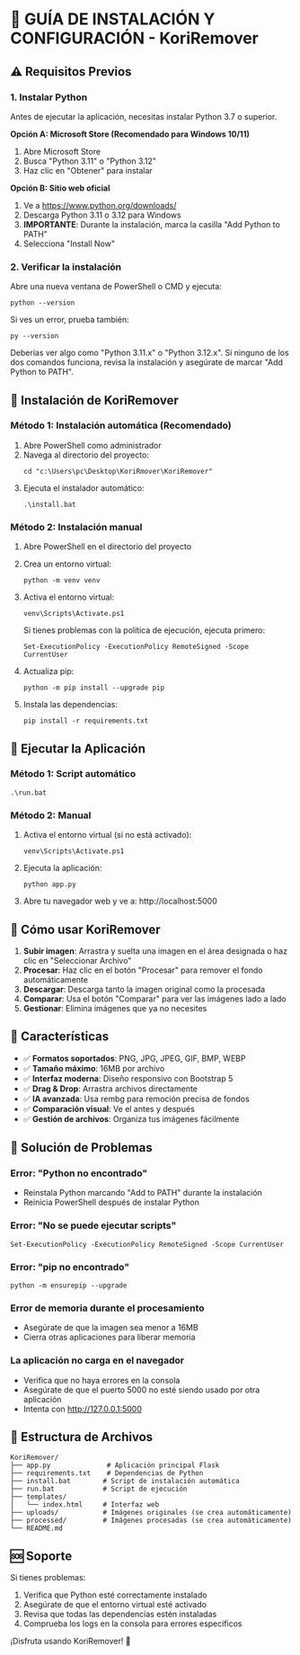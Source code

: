 # 🚀 GUÍA DE INSTALACIÓN Y CONFIGURACIÓN - KoriRemover

## ⚠️ Requisitos Previos

### 1. Instalar Python
Antes de ejecutar la aplicación, necesitas instalar Python 3.7 o superior.

**Opción A: Microsoft Store (Recomendado para Windows 10/11)**
1. Abre Microsoft Store
2. Busca "Python 3.11" o "Python 3.12"
3. Haz clic en "Obtener" para instalar

**Opción B: Sitio web oficial**
1. Ve a https://www.python.org/downloads/
2. Descarga Python 3.11 o 3.12 para Windows
3. **IMPORTANTE**: Durante la instalación, marca la casilla "Add Python to PATH"
4. Selecciona "Install Now"

### 2. Verificar la instalación
Abre una nueva ventana de PowerShell o CMD y ejecuta:
```
python --version
```
Si ves un error, prueba también:
```
py --version
```
Deberías ver algo como "Python 3.11.x" o "Python 3.12.x". Si ninguno de los dos comandos funciona, revisa la instalación y asegúrate de marcar "Add Python to PATH".

## 🔧 Instalación de KoriRemover

### Método 1: Instalación automática (Recomendado)
1. Abre PowerShell como administrador
2. Navega al directorio del proyecto:
   ```
   cd "c:\Users\pc\Desktop\KoriRmover\KoriRemover"
   ```
3. Ejecuta el instalador automático:
   ```
   .\install.bat
   ```

### Método 2: Instalación manual
1. Abre PowerShell en el directorio del proyecto
2. Crea un entorno virtual:
   ```
   python -m venv venv
   ```
3. Activa el entorno virtual:
   ```
   venv\Scripts\Activate.ps1
   ```
   
   Si tienes problemas con la política de ejecución, ejecuta primero:
   ```
   Set-ExecutionPolicy -ExecutionPolicy RemoteSigned -Scope CurrentUser
   ```

4. Actualiza pip:
   ```
   python -m pip install --upgrade pip
   ```

5. Instala las dependencias:
   ```
   pip install -r requirements.txt
   ```

## 🚀 Ejecutar la Aplicación

### Método 1: Script automático
```
.\run.bat
```

### Método 2: Manual
1. Activa el entorno virtual (si no está activado):
   ```
   venv\Scripts\Activate.ps1
   ```

2. Ejecuta la aplicación:
   ```
   python app.py
   ```

3. Abre tu navegador web y ve a: http://localhost:5000

## 📱 Cómo usar KoriRemover

1. **Subir imagen**: Arrastra y suelta una imagen en el área designada o haz clic en "Seleccionar Archivo"
2. **Procesar**: Haz clic en el botón "Procesar" para remover el fondo automáticamente
3. **Descargar**: Descarga tanto la imagen original como la procesada
4. **Comparar**: Usa el botón "Comparar" para ver las imágenes lado a lado
5. **Gestionar**: Elimina imágenes que ya no necesites

## 🎯 Características

- ✅ **Formatos soportados**: PNG, JPG, JPEG, GIF, BMP, WEBP
- ✅ **Tamaño máximo**: 16MB por archivo
- ✅ **Interfaz moderna**: Diseño responsivo con Bootstrap 5
- ✅ **Drag & Drop**: Arrastra archivos directamente
- ✅ **IA avanzada**: Usa rembg para remoción precisa de fondos
- ✅ **Comparación visual**: Ve el antes y después
- ✅ **Gestión de archivos**: Organiza tus imágenes fácilmente

## 🔧 Solución de Problemas

### Error: "Python no encontrado"
- Reinstala Python marcando "Add to PATH" durante la instalación
- Reinicia PowerShell después de instalar Python

### Error: "No se puede ejecutar scripts"
```
Set-ExecutionPolicy -ExecutionPolicy RemoteSigned -Scope CurrentUser
```

### Error: "pip no encontrado"
```
python -m ensurepip --upgrade
```

### Error de memoria durante el procesamiento
- Asegúrate de que la imagen sea menor a 16MB
- Cierra otras aplicaciones para liberar memoria

### La aplicación no carga en el navegador
- Verifica que no haya errores en la consola
- Asegúrate de que el puerto 5000 no esté siendo usado por otra aplicación
- Intenta con http://127.0.0.1:5000

## 📂 Estructura de Archivos

```
KoriRemover/
├── app.py              # Aplicación principal Flask
├── requirements.txt    # Dependencias de Python
├── install.bat        # Script de instalación automática
├── run.bat            # Script de ejecución
├── templates/
│   └── index.html     # Interfaz web
├── uploads/           # Imágenes originales (se crea automáticamente)
├── processed/         # Imágenes procesadas (se crea automáticamente)
└── README.md
```

## 🆘 Soporte

Si tienes problemas:
1. Verifica que Python esté correctamente instalado
2. Asegúrate de que el entorno virtual esté activado
3. Revisa que todas las dependencias estén instaladas
4. Comprueba los logs en la consola para errores específicos

¡Disfruta usando KoriRemover! 🎉
